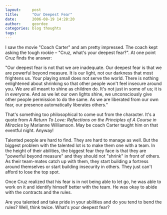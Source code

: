 ```yaml
---
layout:     post
title:      "Our Deepest Fear"
date:       2006-08-19 14:28:20
author:     geordee
categories: blog thoughts
tags:       
---
```


I saw the movie "Coach Carter" and am pretty impressed. The coach kept asking the tough rookie – "Cruz, what's your deepest fear?". At one point Cruz finds the answer:

"Our deepest fear is not that we are inadequate. Our deepest fear is that we are powerful beyond measure. It is our light, not our darkness that most frightens us. Your playing small does not serve the world. There is nothing enlightened about shrinking so that other people won't feel insecure around you. We are all meant to shine as children do. It's not just in some of us; it is in everyone. And as we let our own lights shine, we unconsciously give other people permission to do the same. As we are liberated from our own fear, our presence automatically liberates others."

That's something too philosophical to come out from the character. It's a quote from _A Return To Love: Reflections on the Principles of A Course in Miracles_ by Marianne Williamson. May be coach Carter taught him on that eventful night. Anyway!

Talented people are hard to find. They are hard to manage as well. But the biggest problem with the talented lot is to make them one with a team. In the height of their abilities, the biggest fear they face is that they are "powerful beyond measure" and they should not "shrink" in front of others. As their team-mates catch up with them, they start building a fortress around themselves or start building insecurity in others. They just can't afford to lose the top spot.

Once Cruz realized that his fear is in not being able to let go, he was able to work on it and identify himself better with the team. He was okay to abide with the contracts and the rules.

Are you talented and take pride in your abilities and do you tend to bend the rules? Well, think twice. What's your deepest fear?
